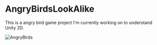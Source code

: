 # AngryBirdsLookAlike
This is a angry bird game project I'm currently working on to understand Unity 2D.

![AngryBirds](https://user-images.githubusercontent.com/41302444/102712956-d3929b80-42d5-11eb-9001-35f5e4d87631.gif)
